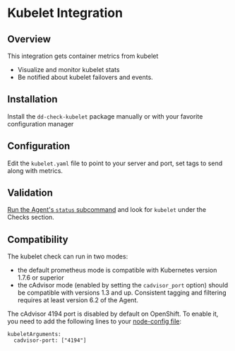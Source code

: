 # Kubelet Integration

## Overview

This integration gets container metrics from kubelet

* Visualize and monitor kubelet stats
* Be notified about kubelet failovers and events.

## Installation

Install the `dd-check-kubelet` package manually or with your favorite configuration manager

## Configuration

Edit the `kubelet.yaml` file to point to your server and port, set tags to send along with metrics.

## Validation

[Run the Agent's `status` subcommand](https://docs.datadoghq.com/agent/faq/agent-commands/#agent-status-and-information) and look for `kubelet` under the Checks section.

## Compatibility

The kubelet check can run in two modes:

- the default prometheus mode is compatible with Kubernetes version 1.7.6 or superior
- the cAdvisor mode (enabled by setting the `cadvisor_port` option) should be compatible with versions 1.3 and up. Consistent tagging and filtering requires at least version 6.2 of the Agent.

The cAdvisor 4194 port is disabled by default on OpenShift. To enable it, you need to add
the following lines to your [node-config file](https://docs.openshift.org/3.7/install_config/master_node_configuration.html#node-configuration-files):

```
kubeletArguments:
  cadvisor-port: ["4194"]
```
